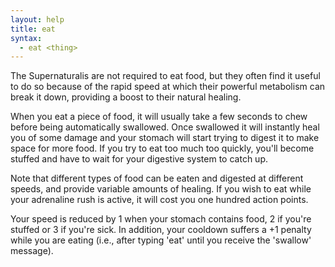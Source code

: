 ```yaml
---
layout: help
title: eat
syntax:
  - eat <thing>
---
```


The Supernaturalis are not required to eat food, but they often find it useful
to do so because of the rapid speed at which their powerful metabolism can 
break it down, providing a boost to their natural healing.

When you eat a piece of food, it will usually take a few seconds to chew 
before being automatically swallowed.  Once swallowed it will instantly heal 
you of some damage and your stomach will start trying to digest it to make 
space for more food.  If you try to eat too much too quickly, you'll become 
stuffed and have to wait for your digestive system to catch up.

Note that different types of food can be eaten and digested at different 
speeds, and provide variable amounts of healing.  If you wish to eat while 
your adrenaline rush is active, it will cost you one hundred action points.

Your speed is reduced by 1 when your stomach contains food, 2 if you're stuffed
or 3 if you're sick.  In addition, your cooldown suffers a +1 penalty while you
are eating (i.e., after typing 'eat' until you receive the 'swallow' message).
